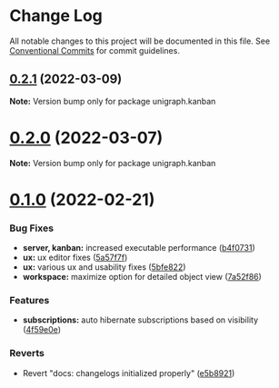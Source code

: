 # Change Log

All notable changes to this project will be documented in this file.
See [Conventional Commits](https://conventionalcommits.org) for commit guidelines.

## [0.2.1](https://github.com/unigraph-dev/unigraph-dev/compare/v0.2.0...v0.2.1) (2022-03-09)

**Note:** Version bump only for package unigraph.kanban





# [0.2.0](https://github.com/unigraph-dev/unigraph-dev/compare/v0.1.0...v0.2.0) (2022-03-07)

**Note:** Version bump only for package unigraph.kanban





# [0.1.0](https://github.com/unigraph-dev/unigraph-dev/compare/v0.1.10...v0.1.0) (2022-02-21)


### Bug Fixes

* **server, kanban:** increased executable performance ([b4f0731](https://github.com/unigraph-dev/unigraph-dev/commit/b4f0731dca1d94a6c909506b208f5ede47f86684))
* **ux:** ux editor fixes ([5a57f7f](https://github.com/unigraph-dev/unigraph-dev/commit/5a57f7f35c71c159bb9b6d3c881979933eb0d78a))
* **ux:** various ux and usability fixes ([5bfe822](https://github.com/unigraph-dev/unigraph-dev/commit/5bfe82223030037df4ff2d6bcfdd5959b28978b7))
* **workspace:** maximize option for detailed object view ([7a52f86](https://github.com/unigraph-dev/unigraph-dev/commit/7a52f866dc3431f0e8e0a610f480b8ae62aa5f52))


### Features

* **subscriptions:** auto hibernate subscriptions based on visibility ([4f59e0e](https://github.com/unigraph-dev/unigraph-dev/commit/4f59e0e20c28c457b94c6a8076e4f84e9fae0443))


### Reverts

* Revert "docs: changelogs initialized properly" ([e5b8921](https://github.com/unigraph-dev/unigraph-dev/commit/e5b89215d19fb7478cd76898e6473544f21c773e))
